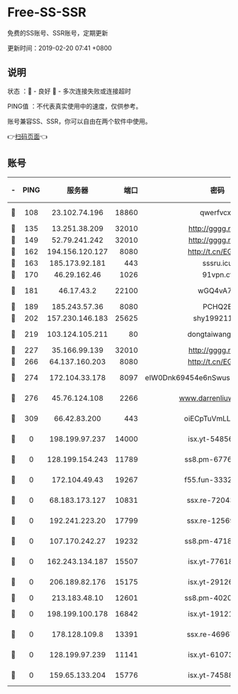# Free-SS-SSR

免费的SS账号、SSR账号，定期更新

更新时间：2019-02-20 07:41 +0800

## 说明

状态     ：🙂 - 良好 🙁 - 多次连接失败或连接超时

PING值   ：不代表真实使用中的速度，仅供参考。

账号兼容SS、SSR，你可以自由在两个软件中使用。

👉[扫码页面](https://liesauer.github.io/free-ss-ssr.github.io/)👈

## 账号

|-|PING|服务器|端口|密码|加密方式|区域|
|:----:|:----:|:-----:|-----:|:----:|:----:|:----:|
|🙂|108|23.102.74.196|18860|qwerfvcxz|aes-256-gcm|JP|
|🙂|135|13.251.38.209|32010|http://gggg.rocks|chacha20|SG|
|🙂|149|52.79.241.242|32010|http://gggg.rocks|chacha20|KR|
|🙂|162|194.156.120.127|8080|http://t.cn/EGJIyrl|rc4-md5|RU|
|🙂|163|185.173.92.181|443|sssru.icu|rc4-md5|RU|
|🙂|170|46.29.162.46|1026|91vpn.cf|rc4-md5|RU|
|🙂|181|46.17.43.2|22100|wGQ4vA7D|aes-256-gcm|RU|
|🙂|189|185.243.57.36|8080|PCHQ2E|rc4-md5|US|
|🙂|202|157.230.146.183|25625|shy19921124|rc4-md5|US|
|🙂|219|103.124.105.211|80|dongtaiwang.com|aes-256-cfb|US|
|🙂|227|35.166.99.139|32010|http://gggg.rocks|chacha20|US|
|🙂|266|64.137.160.203|8080|http://t.cn/EGJIyrl|rc4-md5|CA|
|🙂|274|172.104.33.178|8097|eIW0Dnk69454e6nSwuspv9DmS201tQ0D|aes-256-cfb|SG|
|🙂|276|45.76.124.108|2266|www.darrenliuwei.com|aes-256-cfb|AU|
|🙂|309|66.42.83.200|443|oiECpTuVmLLxk4Ts|aes-256-cfb|US|
|🙁|0|198.199.97.237|14000|isx.yt-54856932|aes-256-cfb|US|
|🙁|0|128.199.154.243|11789|ss8.pm-67760833|aes-256-cfb|SG|
|🙁|0|172.104.49.43|19267|f55.fun-33324216|aes-256-cfb|SG|
|🙁|0|68.183.173.127|10831|ssx.re-72043236|aes-256-cfb|US|
|🙁|0|192.241.223.20|17799|ssx.re-12569451|aes-256-cfb|US|
|🙁|0|107.170.242.27|19232|ss8.pm-47184551|aes-256-cfb|US|
|🙁|0|162.243.134.187|15507|isx.yt-77618718|aes-256-cfb|US|
|🙁|0|206.189.82.176|15175|isx.yt-29126697|aes-256-cfb|SG|
|🙁|0|213.183.48.10|12601|ss8.pm-40202630|rc4-md5|RU|
|🙁|0|198.199.100.178|16842|isx.yt-19121084|aes-256-cfb|US|
|🙁|0|178.128.109.8|13391|ssx.re-46967706|aes-256-cfb|SG|
|🙁|0|128.199.97.239|11141|isx.yt-61073883|aes-256-cfb|SG|
|🙁|0|159.65.133.204|15776|isx.yt-74588926|aes-256-cfb|SG|
